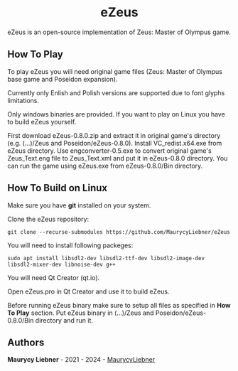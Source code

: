 <h1 align="center">eZeus</h1>

eZeus is an open-source implementation of Zeus: Master of Olympus game.

## How To Play

To play eZeus you will need original game files (Zeus: Master of Olympus base game and Poseidon expansion).

Currently only Enlish and Polish versions are supported due to font glyphs limitations.

Only windows binaries are provided. If you want to play on Linux you have to build eZeus yourself.

First download eZeus-0.8.0.zip and extract it in original game's directory (e.g. (...)/Zeus and Poseidon/eZeus-0.8.0). Install VC_redist.x64.exe from eZeus directory. Use engconverter-0.5.exe to convert original game's Zeus_Text.eng file to Zeus_Text.xml and put it in eZeus-0.8.0 directory. You can run the game using eZeus.exe from eZeus-0.8.0/Bin directory.

## How To Build on Linux

Make sure you have **git** installed on your system.

Clone the eZeus repository:
```
git clone --recurse-submodules https://github.com/MaurycyLiebner/eZeus
```

You will need to install following packeges:

```
sudo apt install libsdl2-dev libsdl2-ttf-dev libsdl2-image-dev libsdl2-mixer-dev libnoise-dev g++
```

You will need Qt Creator (qt.io).

Open eZeus.pro in Qt Creator and use it to build eZeus.

Before running eZeus binary make sure to setup all files as specified in **How To Play** section. Put eZeus binary in (...)/Zeus and Poseidon/eZeus-0.8.0/Bin directory and run it.

## Authors

**Maurycy Liebner** - 2021 - 2024 - [MaurycyLiebner](https://github.com/MaurycyLiebner)